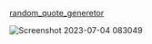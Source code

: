 [random_quote_generetor](https://github.com/Bro-ok/random_quote_generetor.git)

![Screenshot 2023-07-04 083049](https://github.com/Bro-ok/random_quote_generetor/assets/130089567/8e86d288-64d8-4b5f-8d82-c2be1126cba0)
<a herf="https://github.com/Bro-ok/random_quote_generetor/assets/130089567/8e86d288-64d8-4b5f-8d82-c2be1126cba0">
